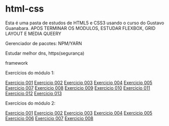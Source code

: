 # html-css
Esta é uma pasta de estudos de HTML5 e CSS3 usando o curso do Gustavo Guanabara.
APOS TERMINAR OS MODULOS, ESTUDAR FLEXBOX, GRID LAYOUT E MEDIA QUEERY

Gerenciador de pacotes: NPM/YARN 

Estudar melhor dns, https(segurança)

framework

Exercícios do módulo 1:

<a href="https://matheusmachadodm.github.io/html-css/modulo-1/exercicios/ex001/" target="_blank">Exercicio 001</a>
<a href="https://matheusmachadodm.github.io/html-css/modulo-1/exercicios/ex002/" target="_blank">Exercicio 002</a>
<a href="https://matheusmachadodm.github.io/html-css/modulo-1/exercicios/ex003/" target="_blank">Exercicio 003</a>
<a href="https://matheusmachadodm.github.io/html-css/modulo-1/exercicios/ex004/" target="_blank">Exercicio 004</a>
<a href="https://matheusmachadodm.github.io/html-css/modulo-1/exercicios/ex005/" target="_blank">Exercicio 005</a>
<a href="https://matheusmachadodm.github.io/html-css/modulo-1/exercicios/ex007/" target="_blank">Exercicio 007</a>
<a href="https://matheusmachadodm.github.io/html-css/modulo-1/exercicios/ex008/" target="_blank">Exercicio 008</a>
<a href="https://matheusmachadodm.github.io/html-css/modulo-1/exercicios/ex009/" target="_blank">Exercicio 009</a>
<a href="https://matheusmachadodm.github.io/html-css/modulo-1/exercicios/ex010/" target="_blank">Exercicio 010</a>
<a href="https://matheusmachadodm.github.io/html-css/modulo-1/exercicios/ex011/" target="_blank">Exercicio 011</a>
<a href="https://matheusmachadodm.github.io/html-css/modulo-1/exercicios/ex012/" target="_blank">Exercicio 012</a>
<a href="https://matheusmachadodm.github.io/html-css/modulo-1/exercicios/ex013/" target="_blank">Exercicio 013</a>

Exercícios do módulo 2:

<a href="https://matheusmachadodm.github.io/html-css/modulo-2/exercicios/ex001/" target="_blank">Exercicio 001</a>
<a href="https://matheusmachadodm.github.io/html-css/modulo-2/exercicios/ex002/" target="_blank">Exercicio 002</a>
<a href="https://matheusmachadodm.github.io/html-css/modulo-2/exercicios/ex003/" target="_blank">Exercicio 003</a>
<a href="https://matheusmachadodm.github.io/html-css/modulo-2/exercicios/ex004/" target="_blank">Exercicio 004</a>
<a href="https://matheusmachadodm.github.io/html-css/modulo-2/exercicios/ex005/" target="_blank">Exercicio 005</a>
<a href="https://matheusmachadodm.github.io/html-css/modulo-2/exercicios/ex006/" target="_blank">Exercicio 006</a>
<a href="https://matheusmachadodm.github.io/html-css/modulo-2/exercicios/ex007/" target="_blank">Exercicio 007</a>
<a href="https://matheusmachadodm.github.io/html-css/modulo-2/exercicios/ex008/" target="_blank">Exercicio 008</a>




